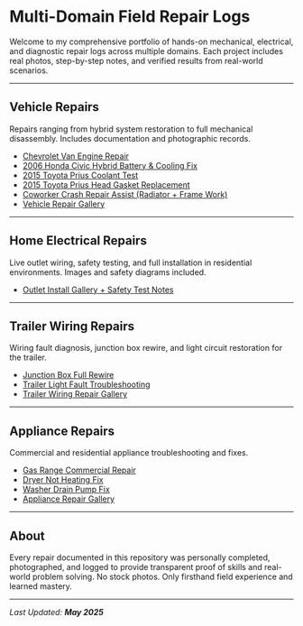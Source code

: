 # Multi-Domain Field Repair Logs

Welcome to my comprehensive portfolio of hands-on mechanical, electrical, and diagnostic repair logs across multiple domains. Each project includes real photos, step-by-step notes, and verified results from real-world scenarios.

---

## Vehicle Repairs

Repairs ranging from hybrid system restoration to full mechanical disassembly. Includes documentation and photographic records.

- [Chevrolet Van Engine Repair](./vehicle-repair/chevrolet_van_engine_repair.md)
- [2006 Honda Civic Hybrid Battery & Cooling Fix](./vehicle-repair/honda_civic_hybrid_repair.md)
- [2015 Toyota Prius Coolant Test](./vehicle-repair/prius_coolant_test.md)
- [2015 Toyota Prius Head Gasket Replacement](./vehicle-repair/prius_head_gasket_log.md)
- [Coworker Crash Repair Assist (Radiator + Frame Work)](./vehicle-repair/coworker_crash_repair_assist.md)
- [Vehicle Repair Gallery](./vehicle-repair/vehicle_repair_gallery.md)

---

## Home Electrical Repairs

Live outlet wiring, safety testing, and full installation in residential environments. Images and safety diagrams included.

- [Outlet Install Gallery + Safety Test Notes](./home-electrical/outlet_install_gallery.md)

---

## Trailer Wiring Repairs

Wiring fault diagnosis, junction box rewire, and light circuit restoration for the trailer.

- [Junction Box Full Rewire](./trailer-wiring/trailer_junction_box_rewire.md)
- [Trailer Light Fault Troubleshooting](./trailer-wiring/trailer_light_fault.md)
- [Trailer Wiring Repair Gallery](./trailer-wiring/trailer_wiring_gallery.md)

---

## Appliance Repairs

Commercial and residential appliance troubleshooting and fixes.

- [Gas Range Commercial Repair](./appliance-repair/commercial_gas-range_repair-log.md)
- [Dryer Not Heating Fix](./appliance-repair/dryer_not_heating.md)
- [Washer Drain Pump Fix](./appliance-repair/washer_drain_fix.md)
- [Appliance Repair Gallery](./appliance-repair/appliance_repair_gallery.md)

---

## About

Every repair documented in this repository was personally completed, photographed, and logged to provide transparent proof of skills and real-world problem solving. No stock photos. Only firsthand field experience and learned mastery.

---

_Last Updated: **May 2025**_
